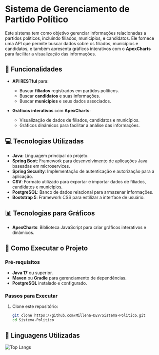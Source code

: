 # Sistema de Gerenciamento de Partido Político

Este sistema tem como objetivo gerenciar informações relacionadas a partidos políticos, incluindo filiados, municípios, e candidatos. Ele fornece uma API que permite buscar dados sobre os filiados, municípios e candidatos, e também apresenta gráficos interativos com o **ApexCharts** para facilitar a visualização das informações.

## 🚀 Funcionalidades

- **API RESTful** para:
  - Buscar **filiados** registrados em partidos políticos.
  - Buscar **candidatos** e suas informações.
  - Buscar **municípios** e seus dados associados.
  
- **Gráficos interativos** com **ApexCharts**:
  - Visualização de dados de filiados, candidatos e municípios.
  - Gráficos dinâmicos para facilitar a análise das informações.

## 💻 Tecnologias Utilizadas

- **Java**: Linguagem principal do projeto.
- **Spring Boot**: Framework para desenvolvimento de aplicações Java baseadas em microservices.
- **Spring Security**: Implementação de autenticação e autorização para a aplicação.
- **CSV**: Formato utilizado para exportar e importar dados de filiados, candidatos e municípios.
- **PostgreSQL**: Banco de dados relacional para armazenar informações.
- **Bootstrap 5**: Framework CSS para estilizar a interface de usuário.

## 📊 Tecnologias para Gráficos

- **ApexCharts**: Biblioteca JavaScript para criar gráficos interativos e dinâmicos.

## 🔧 Como Executar o Projeto

### Pré-requisitos

- **Java 17** ou superior.
- **Maven** ou **Gradle** para gerenciamento de dependências.
- **PostgreSQL** instalado e configurado.

### Passos para Executar

1. Clone este repositório:
   ```bash
   git clone https://github.com/Millena-DEV/Sistema-Politico.git
   cd Sistema-Politico
## 💬 Linguagens Utilizadas

![Top Langs](https://github-readme-stats.vercel.app/api/top-langs/?username=Millena-DEV&layout=compact&hide_title=true)

